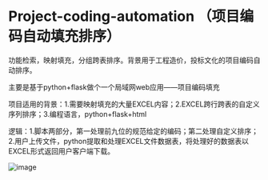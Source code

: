 # Project-coding-automation （项目编码自动填充排序）
功能检索，映射填充，分组跨表排序。背景用于工程造价，投标文化的项目编码自动排序。

主要是基于python+flask做个一个局域网web应用——项目编码填充

项目适用的背景：1.需要映射填充的大量EXCEL内容；2.EXCEL跨行跨表的自定义序列排序；3.编程语言，python+flask+html

逻辑：1.脚本两部分，第一处理前九位的规范给定的编码；第二处理自定义排序；2.用户上传文件，python提取和处理EXCEL文件数据表，将处理好的数据表以EXCEL形式返回用户客户端下载。



![image](https://github.com/user-attachments/assets/3c6b805c-4b05-456f-b31e-cac7ed6cad76)
